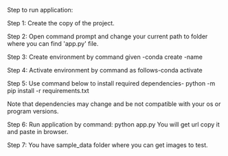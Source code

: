 Step to run application:

Step 1:	Create the copy of the project.

Step 2: Open command prompt and change your current path to folder where you can find 'app.py' file.

Step 3: Create environment by command given -conda create -name <myenv>

Step 4: Activate environment by command as follows-conda activate <myenv>

Step 5: Use command below to install required dependencies-
python -m pip install -r requirements.txt

Note that dependencies may change and be not compatible with your os or program versions.

Step 6: Run application by command: python app.py You will get url copy it and paste in browser.

Step 7: You have sample_data folder where you can get images to test.
